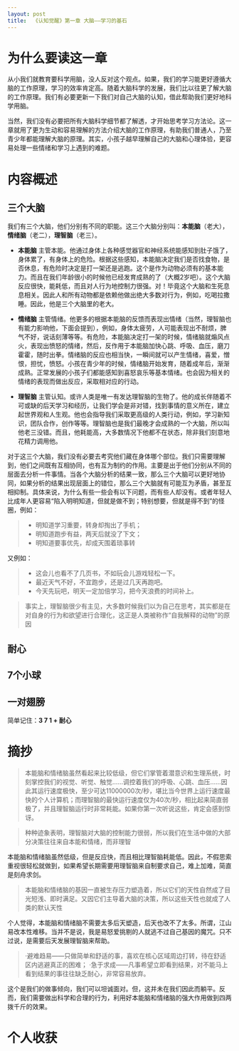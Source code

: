 ```yaml
---
layout: post
title:  《认知觉醒》第一章 大脑——学习的基石
---
```


# 为什么要读这一章

从小我们就教育要科学用脑，没人反对这个观点。如果，我们的学习能更好遵循大脑的工作原理，学习的效率肯定高。随着大脑科学的发展，我们比以往更了解大脑的工作原理。我们有必要更新一下我们对自己大脑的认知，借此帮助我们更好地科学用脑。

当然，我们没有必要把所有大脑科学细节都了解透，才开始思考学习方法论。这一章就用了更为生动和容易理解的方法介绍大脑的工作原理，有助我们普通人，乃至青少年都能理解大脑的原理。其实，小孩子越早理解自己的大脑和心理体验，更容易处理一些情绪和学习上遇到的难题。

# 内容概述

## 三个大脑

我们有三个大脑，他们分别有不同的职能。这三个大脑分别叫：**本能脑**（老大），**情绪脑**（老二），**理智脑**（老三）。

- **本能脑** 主管本能。他通过身体上各种感觉器官和神经系统能感知到肚子饿了，身体累了，有身体上的危险。根据这些感知，本能脑决定我们是否找食物，是否休息，有危险时决定是打一架还是逃跑。这个是作为动物必须有的基本能力。而且在我们年龄很小的时候他已经发育成熟的了（大概2岁吧）。这个大脑反应很快，能耗低，而且对人行为地控制力很强。对！毕竟这个大脑和生死息息相关。因此人和所有动物都是依赖他做出绝大多数对行为，例如，吃喝拉撒睡。因此，他是三个大脑里的老大。

- **情绪脑** 主管情绪。他更多的根据本能脑的反馈而表现出情绪（当然，理智脑也有能力影响他，下面会提到），例如，身体太疲劳，人可能表现出不耐烦，脾气不好，说话刻薄等等。有危险，本能脑决定打一架的时候，情绪脑就煽风点火，表现出愤怒的情绪，然后，反作用于本能脑加快心跳、呼吸、血压，磨刀霍霍，随时出拳。情绪脑的反应也相当快，一瞬间就可以产生情绪，喜爱，憎恨，担忧，愤怒。小孩在青少年的时候，情绪脑开始发育，随着成年后，渐渐成熟。正常发展的小孩子们都能感知到喜怒哀乐等基本情绪。也会因为相关的情绪的表现而做出反应，采取相对应的行动。

- **理智脑** 主管认知。或许人类是唯一有发达理智脑的生物了。他的成长伴随着不可或缺的后天学习和经历，让我们学会是非对错，找到事情的意义所在，建立起世界观和人生观。他也会指导我们采取更高级的人类行动，例如，学习新知识，团队合作，创作等等。理智脑也是我们最晚才会成熟的一个大脑，所以叫他老三没错。而且，他耗能高，大多数情况下他都不在状态，除非我们刻意地花精力调用他。

对于这三个大脑，我们没有必要去考究他们藏在身体哪个部位。我们只需要理解到，他们之间既有互相协同，也有互为制约的作用。主要是出于他们分别从不同的层面去分析一件事情。当各个大脑分析的结果一致，那么三个大脑可以更好地协同，如果分析的结果出现层面上的错位，那么三个大脑就有可能互为矛盾，甚至互相抑制。具体来说，为什么有些一些会有以下问题，而有些人却没有。或者年轻人比成年人更容易“陷入明明知道，但就是做不到；特别想要，但就是得不到”的怪圈，例如：
> - 明知道学习重要，转身却掏出了手机；
> - 明知道跑步有益，两天后就没了下文；
> - 明知道要事优先，却成天围着琐事转

又例如：

> - 这会儿也看不了几页书，不如玩会儿游戏轻松一下。
> - 最近天气不好，不宜跑步，还是过几天再跑吧。
> - 今天先玩吧，明天一定加倍学习，把今天浪费的时间补上。

> 事实上，理智脑很少有主见，大多数时候我们以为自己在思考，其实都是在对自身的行为和欲望进行合理化，这正是人类被称作“自我解释的动物”的原因

### 

## 耐心

## 7个小球

## 一对翅膀


简单记住：**3 7 1  + 耐心**

# 摘抄

> 本能脑和情绪脑虽然看起来比较低级，但它们掌管着潜意识和生理系统，时刻掌控我们的视觉、听觉、触觉……调控着我们的呼吸、心跳、血压……因此其运行速度极快，至少可达11000000次/秒，堪比当今世界上运行速度最快的个人计算机；而理智脑的最快运行速度仅为40次/秒，相比起来简直弱极了，并且理智脑运行时非常耗能。如果你第一次听说这些，肯定会感到惊讶。

> 种种迹象表明，理智脑对大脑的控制能力很弱，所以我们在生活中做的大部分决策往往来自本能和情绪，而非理智


本能脑和情绪脑虽然低级，但是反应快，而且相比理智脑耗能低。因此，不假思索重视很轻松就做到，如果希望长期需要用理智脑来自制要求自己，难上加难，简直是刻舟求剑。


> 本能脑和情绪脑的基因一直被生存压力塑造着，所以它们的天性自然成了目光短浅、即时满足。又因它们主导着大脑的决策，所以这些天性也就成了人类的默认天性

个人觉得，本能脑和情绪脑不需要太多后天塑造，后天也改不了太多。所谓，江山易改本性难移。当并不是说，我是易怒爱挑剔的人就逃不过自己基因的魔咒。只不过说，是需要后天发展理智脑来帮助。

> ·避难趋易——只做简单和舒适的事，喜欢在核心区域周边打转，待在舒适区内逃避真正的困难；
> ·急于求成——凡事希望立即看到结果，对不能马上看到结果的事往往缺乏耐心，非常容易放弃。

这个是我们的做事倾向，我们可以坦诚面对。但，这并未在我们因此而躺平。反而，我们需要做出科学和合理的行为，利用好本能脑和情绪脑的强大作用做到四两拨千斤的效果。

# 个人收获
<!--stackedit_data:
eyJoaXN0b3J5IjpbOTU1NjE1MDQ2LC0xNDU1ODM1ODgzLDExMD
c3NzQxMTFdfQ==
-->
